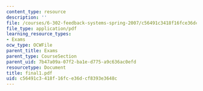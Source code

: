 ```yaml
---
content_type: resource
description: ''
file: /courses/6-302-feedback-systems-spring-2007/c56491c3418f16fce36dcf8393e3648c_final1.pdf
file_type: application/pdf
learning_resource_types:
- Exams
ocw_type: OCWFile
parent_title: Exams
parent_type: CourseSection
parent_uid: 7b47a09a-07f2-ba1e-d775-a9c636ac0efd
resourcetype: Document
title: final1.pdf
uid: c56491c3-418f-16fc-e36d-cf8393e3648c
---
```

